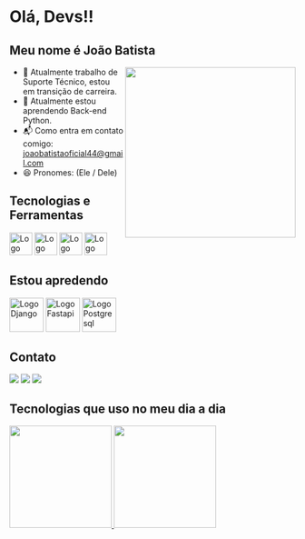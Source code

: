 # Olá, Devs!!

## Meu nome é João Batista

<div>
  <img align="right" height="300em" src="https://user-images.githubusercontent.com/109250906/225495663-a2fadffd-2d67-4241-b5f5-4e29f913f989.png"/> 
</div>

- :telescope: Atualmente trabalho de Suporte Técnico, estou em transição de carreira.
- :seedling: Atualmente estou aprendendo Back-end Python.
- :mailbox_with_mail: Como entra em contato comigo: joaobatistaoficial44@gmail.com
- :satisfied: Pronomes: (Ele / Dele)

## Tecnologias e Ferramentas

<div style="display: inline-block">
  <img src="https://cdn.jsdelivr.net/gh/devicons/devicon/icons/html5/html5-original.svg" width="40" height="40" alt="Logo Html" />
  <img src="https://cdn.jsdelivr.net/gh/devicons/devicon/icons/css3/css3-original.svg" width="40" height="40" alt="Logo Css" />
  <img src="https://cdn.jsdelivr.net/gh/devicons/devicon/icons/javascript/javascript-plain.svg" width="40" height="40" alt="Logo JavaScript" />
  <img src="https://cdn.jsdelivr.net/gh/devicons/devicon/icons/python/python-original.svg" width="40" height="40" alt="Logo Python" />
</div>

## Estou apredendo

<div style="display: inline-block">
  <img src="https://cdn.jsdelivr.net/gh/devicons/devicon/icons/django/django-plain-wordmark.svg" width="60" height="60" alt="Logo Django" />
  <img src="https://cdn.jsdelivr.net/gh/devicons/devicon/icons/fastapi/fastapi-original-wordmark.svg" width="60" height="60" alt="Logo Fastapi" />
  <img src="https://cdn.jsdelivr.net/gh/devicons/devicon/icons/postgresql/postgresql-original-wordmark.svg" width="60" height="60" alt="Logo Postgresql" />

## Contato 

<div>
<a href="https://www.instagram.com/joaosantolds/" target="_blank"><img src="https://img.shields.io/badge/-Instagram-%23E4405F?style=for-the-badge&logo=instagram&logoColor=white" target="_blank"></a>
<a href = "mailto:joaobatistaoficial44@gmail.com"><img src="https://img.shields.io/badge/Gmail-D14836?style=for-the-badge&logo=gmail&logoColor=white" target="_blank"></a>
<a href="https://www.linkedin.com/in/jo%C3%A3o-batista-dev/" target="_blank"><img src="https://img.shields.io/badge/-LinkedIn-%230077B5?style=for-the-badge&logo=linkedin&logoColor=white" target="_blank"></a>   
</div>

## Tecnologias que uso no meu dia a dia

<div>
<a href="https://github.com/seu-usuário-aqui">
<img height="180em" src="https://github-readme-stats.vercel.app/api/top-langs/?username=Joaobatistasls&layout=compact&langs_count=7&theme=tokyonight"/>
<img height="180em" src="https://github-readme-stats.vercel.app/api?username=Joaobatistasls&show_icons=true&theme=tokyonight&include_all_commits=true&count_private=true"/>
</div>
